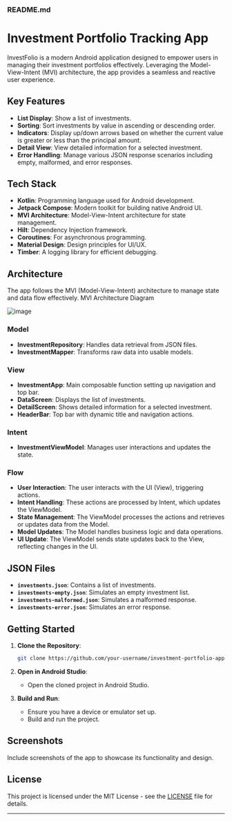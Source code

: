 ### README.md

# Investment Portfolio Tracking App

InvestFolio is a modern Android application designed to empower users in managing their investment portfolios effectively. Leveraging the Model-View-Intent (MVI) architecture, the app provides a seamless and reactive user experience.

## Key Features

- **List Display**: Show a list of investments.
- **Sorting**: Sort investments by value in ascending or descending order.
- **Indicators**: Display up/down arrows based on whether the current value is greater or less than the principal amount.
- **Detail View**: View detailed information for a selected investment.
- **Error Handling**: Manage various JSON response scenarios including empty, malformed, and error responses.

## Tech Stack

- **Kotlin**: Programming language used for Android development.
- **Jetpack Compose**: Modern toolkit for building native Android UI.
- **MVI Architecture**: Model-View-Intent architecture for state management.
- **Hilt**: Dependency Injection framework.
- **Coroutines**: For asynchronous programming.
- **Material Design**: Design principles for UI/UX.
- **Timber**: A logging library for efficient debugging.

## Architecture

The app follows the MVI (Model-View-Intent) architecture to manage state and data flow effectively.
MVI Architecture Diagram

![image](https://github.com/user-attachments/assets/f3dd0e72-60f3-48ee-ad4e-814a80c6c8fe)


### Model

- **InvestmentRepository**: Handles data retrieval from JSON files.
- **InvestmentMapper**: Transforms raw data into usable models.

### View

- **InvestmentApp**: Main composable function setting up navigation and top bar.
- **DataScreen**: Displays the list of investments.
- **DetailScreen**: Shows detailed information for a selected investment.
- **HeaderBar**: Top bar with dynamic title and navigation actions.

### Intent

- **InvestmentViewModel**: Manages user interactions and updates the state.

### Flow
- **User Interaction**: The user interacts with the UI (View), triggering actions.
- **Intent Handling**: These actions are processed by Intent, which updates the ViewModel.
- **State Management**: The ViewModel processes the actions and retrieves or updates data from the Model.
- **Model Updates**: The Model handles business logic and data operations.
- **UI Update**: The ViewModel sends state updates back to the View, reflecting changes in the UI.

## JSON Files

- **`investments.json`**: Contains a list of investments.
- **`investments-empty.json`**: Simulates an empty investment list.
- **`investments-malformed.json`**: Simulates a malformed response.
- **`investments-error.json`**: Simulates an error response.

## Getting Started

1. **Clone the Repository**:
    ```sh
    git clone https://github.com/your-username/investment-portfolio-app.git
    ```

2. **Open in Android Studio**:
    - Open the cloned project in Android Studio.

3. **Build and Run**:
    - Ensure you have a device or emulator set up.
    - Build and run the project.

## Screenshots

Include screenshots of the app to showcase its functionality and design.

## License

This project is licensed under the MIT License - see the [LICENSE](LICENSE) file for details.

---
